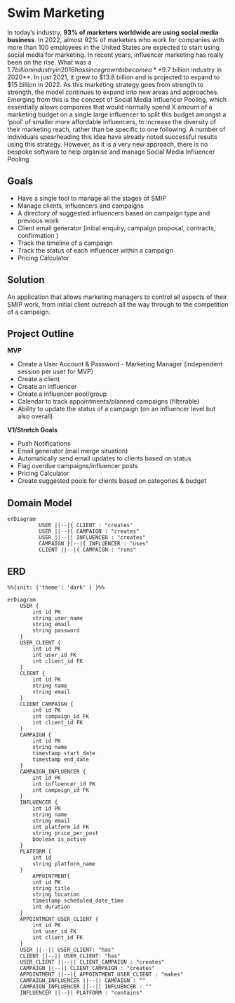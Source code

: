 # Swim Marketing

In today’s industry, **93% of marketers worldwide are using social media business**. In 2022, almost 92% of marketers who work for companies with more than 100 employees in the United States are expected to start using social media for marketing. In recent years, influencer marketing has really been on the rise. What was a $1.7 billion industry in 2016 has since grown to become a **$9.7 billion industry in 2020**. In just 2021, it grew to $13.8 billion and is projected to expand to $15 billion in 2022. As this marketing strategy goes from strength to strength, the model continues to expand into new areas and approaches. Emerging from this is the concept of Social Media Influencer Pooling, which essentially allows companies that would normally spend X amount of a marketing budget on a single large influencer to split this budget amongst a ‘pool’ of smaller more affordable influencers, to increase the diversity of their marketing reach, rather than be specific to one following. A number of individuals spearheading this idea have already noted successful results using this strategy. However, as it is a very new approach, there is no bespoke software to help organise and manage Social Media Influencer Pooling.

## Goals

- Have a single tool to manage all the stages of SMIP
- Manage clients, influencers and campaigns
- A directory of suggested influencers based on campaign type and previous work
- Client email generator (initial enquiry, campaign proposal, contracts, confirmation )
- Track the timeline of a campaign
- Track the status of each influencer within a campaign
- Pricing Calculator

## Solution

An application that allows marketing managers to control all aspects of their SMIP work, from initial client outreach all the way through to the competition of a campaign.

## Project Outline

**MVP**

- Create a User Account & Password - Marketing Manager (independent session per user for MVP)
- Create a client
- Create an influencer
- Create a influencer pool/group
- Calendar to track appointments/planned campaigns (filterable)
- Ability to update the status of a campaign (on an influencer level but also overall)

**V1/Stretch Goals**

- Push Notifications
- Email generator (mail merge situation)
- Automatically send email updates to clients based on status
- Flag overdue campaigns/influencer posts
- Pricing Calculator
- Create suggested pools for clients based on categories & budget

## Domain Model

```mermaid
erDiagram
          USER ||--|{ CLIENT : "creates"
          USER ||--|{ CAMPAIGN : "creates"
          USER ||--|| INFLUENCER : "creates"
          CAMPAIGN }|--|{ INFLUENCER : "uses"
          CLIENT ||--|{ CAMPAIGN : "runs"
```

## ERD

```mermaid
%%{init: {'theme': 'dark' } }%%

erDiagram
    USER {
        int id PK
        string user_name
        string email
        string password
    }
    USER_CLIENT {
        int id PK
        int user_id FK
        int client_id FK
    }
    CLIENT {
        int id PK
        string name
        string email
    }
    CLIENT_CAMPAIGN {
        int id PK
        int campaign_id FK
        int client_id FK
    }
    CAMPAIGN {
        int id PK
        string name
        timestamp start_date
        timestamp end_date
    }
    CAMPAIGN_INFLUENCER {
        int id PK
        int influencer_id FK
        int campaign_id FK
    }
    INFLUENCER {
        int id PK
        string name
        string email
        int platform_id FK
        string price_per_post
        boolean is_active
    }
    PLATFORM {
        int id
        string platform_name
    }
        APPOINTMENT{
        int id PK
        string title
        string location
        timestamp scheduled_date_time
        int duration
    }
    APPOINTMENT_USER_CLIENT {
        int id PK
        int user_id FK
        int client_id FK
    }
    USER ||--|| USER_CLIENT: "has"
    CLIENT ||--|| USER_CLIENT: "has"
    USER_CLIENT ||--|| CLIENT_CAMPAIGN : "creates"
    CAMPAIGN ||--|| CLIENT_CAMPAIGN : "creates"
    APPOINTMENT ||--|{ APPOINTMENT_USER_CLIENT : "makes"
    CAMPAIGN_INFLUENCER ||--|| CAMPAIGN : ""
    CAMPAIGN_INFLUENCER ||--|| INFLUENCER : ""
    INFLUENCER ||--|| PLATFORM : "contains"

```
